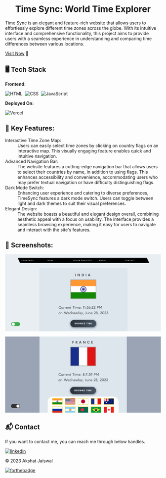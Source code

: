 <h1 align="center">Time Sync: World Time Explorer </h1>

<p>Time Sync is an elegant and feature-rich website that allows users to effortlessly explore different time zones across the globe. With its intuitive interface and comprehensive functionality, this project aims to provide users with a seamless experience in understanding and comparing time differences between various locations.</p>

[Visit Now](https://time-sync.vercel.app/) 🚀

## 🖥️ Tech Stack
**Frontend:**

![HTML](https://img.shields.io/badge/HTML5-E34F26?style=for-the-badge&logo=html5&logoColor=white)&nbsp;
![CSS](https://img.shields.io/badge/CSS3-1572B6?style=for-the-badge&logo=css3&logoColor=white)&nbsp;
![JavaScript](https://img.shields.io/badge/JavaScript-F7DF1E?style=for-the-badge&logo=javascript&logoColor=black)&nbsp;


**Deployed On:**

![Vercel](https://img.shields.io/badge/Vercel-000000?style=for-the-badge&logo=vercel&logoColor=white)


## 📌 Key Features:
<dl>
<dt>Interactive Time Zone Map:</dt><dd> Users can easily select time zones by clicking on country flags on an interactive map. This visually engaging feature enables quick and intuitive navigation.</dd>

<dt>Advanced Navigation Bar: </dt><dd>The website features a cutting-edge navigation bar that allows users to select their countries by name, in addition to using flags. This enhances accessibility and convenience, accommodating users who may prefer textual navigation or have difficulty distinguishing flags.</dd>

<dt>Dark Mode Switch:</dt><dd> Enhancing user experience and catering to diverse preferences, TimeSync features a dark mode switch. Users can toggle between light and dark themes to suit their visual preferences.</dd>

<dt>Elegant Design:</dt><dd> The website boasts a beautiful and elegant design overall, combining aesthetic appeal with a focus on usability. The interface provides a seamless browsing experience, making it easy for users to navigate and interact with the site's features.</dd>
</dl>

## 📌 Screenshots:
![home](/img/Home.png)

![France!](/img/TimeChange.png)

<h2>📬 Contact</h2>

If you want to contact me, you can reach me through below handles.

[![linkedin](https://img.shields.io/badge/LinkedIn-0077B5?style=for-the-badge&logo=linkedin&logoColor=white)](https://www.linkedin.com/in/akshat-jaiswal-4664a2197)

© 2023 Akshat Jaiswal


[![forthebadge](https://forthebadge.com/images/badges/built-with-love.svg)](https://forthebadge.com)